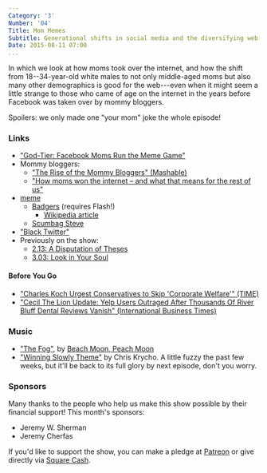 ```yaml
---
Category: '3'
Number: '04'
Title: Mom Memes
Subtitle: Generational shifts in social media and the diversifying web
Date: 2015-08-11 07:00
...
```


In which we look at how moms took over the internet, and how the shift from
18--34-year-old white males to not only middle-aged moms but also many other
demographics is good for the web---even when it might seem a little strange to
those who came of age on the internet in the years before Facebook was taken
over by mommy bloggers.

Spoilers: we only made one "your mom" joke the whole episode!

### Links

  - ["God-Tier: Facebook Moms Run the Meme Game"][medium]
  - Mommy bloggers:
      + ["The Rise of the Mommy Bloggers" (Mashable)][mashable]
      + ["How moms won the internet – and what that means for the rest of us"][wp]
  - [meme](https://en.m.wikipedia.org/wiki/Meme)
      + [Badgers](http://badgerbadgerbadger.com) (requires Flash!)
          * [Wikipedia article](https://en.wikipedia.org/wiki/Badgers_(animation))
      + [Scumbag Steve](http://knowyourmeme.com/memes/scumbag-steve)
  - ["Black Twitter"](https://en.m.wikipedia.org/wiki/Black_Twitter)
  - Previously on the show:
      + [2.13: A Disputation of Theses](http://www.winningslowly.org/2.13/)
      + [3.03: Look in Your Soul](http://www.winningslowly.org/3.03/)

[medium]: https://medium.com/message/god-tier-facebook-moms-run-the-meme-game-1e56ef0d31ec
[mashable]: http://mashable.com/2012/05/08/mommy-blogger-infographic/
[wp]: http://www.washingtonpost.com/news/the-intersect/wp/2015/07/16/how-moms-won-the-internet-and-what-that-means-for-the-rest-of-us/

#### Before You Go

  - ["Charles Koch Urgest Conservatives to Skip 'Corporate Welfare'" (TIME)][time]
  - ["Cecil The Lion Update: Yelp Users Outraged After Thousands Of River Bluff
    Dental Reviews Vanish" (International Business Times)][yelp]

[time]: http://time.com/3981312/charles-koch-corporate-welfare/
[yelp]: http://www.ibtimes.com/cecil-lion-update-yelp-users-outraged-after-thousands-river-bluff-dental-reviews-2034765

### Music

  - ["The Fog"](https://beachmoonpeachmoon.bandcamp.com/track/the-fog), by
    [Beach Moon, Peach Moon](http://www.papertrailrecords.com/beachmoonpeachmoon)
  - ["Winning Slowly Theme"](//soundcloud.com/chriskrycho/winning-slowly)
    by Chris Krycho. A little fuzzy the past few weeks, but it'll be back to its
    full glory by next episode, don't you worry.

### Sponsors

Many thanks to the people who help us make this show possible by their financial
support! This month's sponsors:

  - Jeremy W. Sherman
  - Jeremy Cherfas

If you'd like to support the show, you can make a pledge at [Patreon] or give
directly via [Square Cash].

[Patreon]: https://www.patreon.com/winningslowly
[Square Cash]: https://cash.me/$winningslowly
